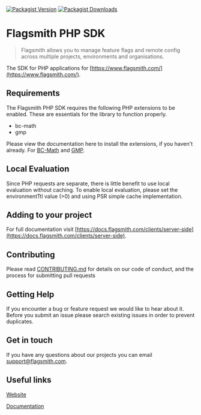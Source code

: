 [![Packagist Version](https://img.shields.io/packagist/v/flagsmith/flagsmith-php-client)](https://packagist.org/packages/flagsmith/flagsmith-php-client)
[![Packagist Downloads](https://img.shields.io/packagist/dm/flagsmith/flagsmith-php-client)](https://packagist.org/packages/flagsmith/flagsmith-php-client)

# Flagsmith PHP SDK

> Flagsmith allows you to manage feature flags and remote config across multiple projects, environments and organisations.

The SDK for PHP applications for [https://www.flagsmith.com/](https://www.flagsmith.com/).

## Requirements

The Flagsmith PHP SDK requires the following PHP extensions to be enabled. These are essentials for the library to function properly.

- bc-math
- gmp

Please view the documentation here to install the extensions, if you haven't already. For [BC-Math](https://www.php.net/manual/en/bc.installation.php) and [GMP](https://www.php.net/manual/en/gmp.installation.php).

## Local Evaluation

Since PHP requests are separate, there is little benefit to use local evaluation without caching. To enable local evaluation, please set the environmentTtl value (>0) and using PSR simple cache implementation.

## Adding to your project

For full documentation visit [https://docs.flagsmith.com/clients/server-side](https://docs.flagsmith.com/clients/server-side).

## Contributing

Please read [CONTRIBUTING.md](https://gist.github.com/kyle-ssg/c36a03aebe492e45cbd3eefb21cb0486) for details on our code of conduct, and the process for submitting pull requests

## Getting Help

If you encounter a bug or feature request we would like to hear about it. Before you submit an issue please search existing issues in order to prevent duplicates.

## Get in touch

If you have any questions about our projects you can email <a href="mailto:support@flagsmith.com">support@flagsmith.com</a>.

## Useful links

[Website](https://www.flagsmith.com/)

[Documentation](https://docs.flagsmith.com/)
